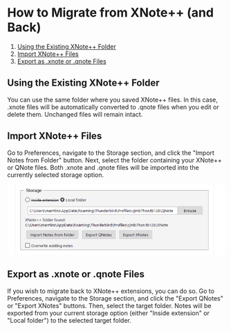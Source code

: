 # How to Migrate from XNote++ (and Back)
1. [Using the Existing XNote++ Folder](#same-folder)
2. [Import XNote++ Files](#import-from-folder)
3. [Export as .xnote or .qnote Files](#export)

## Using the Existing XNote++ Folder
You can use the same folder where you saved XNote++ files. In this case, .xnote files will be automatically converted to .qnote files when you edit or delete them. Unchanged files will remain intact.

## Import XNote++ Files <a id=import-from-folder></a>
Go to Preferences, navigate to the Storage section, and click the "Import Notes from Folder" button. Next, select the folder containing your XNote++ or QNote files. Both .xnote and .qnote files will be imported into the currently selected storage option.

<img  src="../src/images/storage.png" alt="Storage Section">

## Export as .xnote or .qnote Files <a id=export></a>
If you wish to migrate back to XNote++ extensions, you can do so. Go to Preferences, navigate to the Storage section, and click the "Export QNotes" or "Export XNotes" buttons. Then, select the target folder. Notes will be exported from your current storage option (either "Inside extension" or "Local folder") to the selected target folder.
